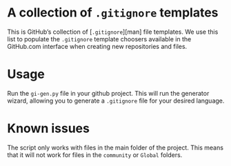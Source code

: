 # A collection of `.gitignore` templates

This is GitHub’s collection of [`.gitignore`][man] file templates.
We use this list to populate the `.gitignore` template choosers available
in the GitHub.com interface when creating new repositories and files.

# Usage
Run the `gi-gen.py` file in your github project. This will run the generator
wizard, allowing you to generate a `.gitignore` file for your desired
language.

# Known issues
The script only works with files in the main folder of the project. This
means that it will not work for files in the `community` or `Global`
folders.